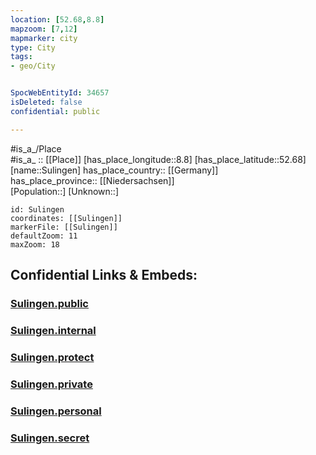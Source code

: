 ```yaml
---
location: [52.68,8.8] 
mapzoom: [7,12] 
mapmarker: city 
type: City
tags:
- geo/City


SpocWebEntityId: 34657
isDeleted: false
confidential: public

---
```

#is_a_/Place  
#is_a_ :: [[Place]] 
[has_place_longitude::8.8] 
[has_place_latitude::52.68] 
[name::Sulingen] 
has_place_country:: [[Germany]]  
has_place_province:: [[Niedersachsen]]  
[Population::] 
[Unknown::] 


```leaflet
id: Sulingen
coordinates: [[Sulingen]] 
markerFile: [[Sulingen]] 
defaultZoom: 11 
maxZoom: 18
```


## Confidential Links & Embeds: 

### [Sulingen.public](/_public/\Earth\Continent\Europe\Europe~Central\Germany\Germany~West\Niedersachsen\counties~Niedersachsen\Diepholz\cities~Diepholz\Sulingen\boroughs~SulingenSulingen.public.md) 

### [Sulingen.internal](/_internal/\Earth\Continent\Europe\Europe~Central\Germany\Germany~West\Niedersachsen\counties~Niedersachsen\Diepholz\cities~Diepholz\Sulingen\boroughs~SulingenSulingen.internal.md) 

### [Sulingen.protect](/_protect/\Earth\Continent\Europe\Europe~Central\Germany\Germany~West\Niedersachsen\counties~Niedersachsen\Diepholz\cities~Diepholz\Sulingen\boroughs~SulingenSulingen.protect.md) 

### [Sulingen.private](/_private/\Earth\Continent\Europe\Europe~Central\Germany\Germany~West\Niedersachsen\counties~Niedersachsen\Diepholz\cities~Diepholz\Sulingen\boroughs~SulingenSulingen.private.md) 

### [Sulingen.personal](/_personal/\Earth\Continent\Europe\Europe~Central\Germany\Germany~West\Niedersachsen\counties~Niedersachsen\Diepholz\cities~Diepholz\Sulingen\boroughs~SulingenSulingen.personal.md) 

### [Sulingen.secret](/_secret/\Earth\Continent\Europe\Europe~Central\Germany\Germany~West\Niedersachsen\counties~Niedersachsen\Diepholz\cities~Diepholz\Sulingen\boroughs~SulingenSulingen.secret.md)

